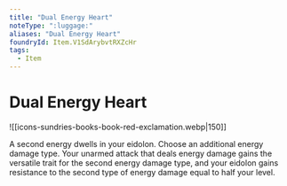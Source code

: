 ```yaml
---
title: "Dual Energy Heart"
noteType: ":luggage:"
aliases: "Dual Energy Heart"
foundryId: Item.V1SdArybvtRXZcHr
tags:
  - Item
---
```


# Dual Energy Heart
![[icons-sundries-books-book-red-exclamation.webp|150]]

A second energy dwells in your eidolon. Choose an additional energy damage type. Your unarmed attack that deals energy damage gains the versatile trait for the second energy damage type, and your eidolon gains resistance to the second type of energy damage equal to half your level.
